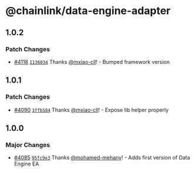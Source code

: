 # @chainlink/data-engine-adapter

## 1.0.2

### Patch Changes

- [#4118](https://github.com/smartcontractkit/external-adapters-js/pull/4118) [`1136034`](https://github.com/smartcontractkit/external-adapters-js/commit/113603435a15a9f760ba1d16c4d70822dc358b75) Thanks [@mxiao-cll](https://github.com/mxiao-cll)! - Bumped framework version

## 1.0.1

### Patch Changes

- [#4090](https://github.com/smartcontractkit/external-adapters-js/pull/4090) [`3ffb584`](https://github.com/smartcontractkit/external-adapters-js/commit/3ffb5843c56db5d0c30839ea09a6dea962d5235f) Thanks [@mxiao-cll](https://github.com/mxiao-cll)! - Expose lib helper properly

## 1.0.0

### Major Changes

- [#4085](https://github.com/smartcontractkit/external-adapters-js/pull/4085) [`95fc9e3`](https://github.com/smartcontractkit/external-adapters-js/commit/95fc9e3833803b881d7e71d8e72e6513640b27d1) Thanks [@mohamed-mehany](https://github.com/mohamed-mehany)! - Adds first version of Data Engine EA
